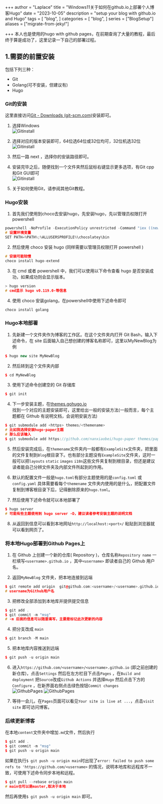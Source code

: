 +++
author = "Laplace" 
title = "Windows11关于如何在github.io上部署个人博客Hugo"
date = "2023-10-05"
description = "setup your blog with github.io and Hugo"
tags = [
    "blog",
]
categories = [
    "blog",
]
series = ["BlogSetup"]
aliases = ["migrate-from-jekyl"]

+++
本人也是使用的hugo with github pages，在前期查询了大量的教程，最后终于算是成功了，这里记录一下自己的部署过程。
<!--more-->

##  1.需要的前置安装

包括下列三种：

* Git
* Golang(可不安装，但建议有)
* Hugo

### Git的安装

这里直接访问[Git - Downloads (git-scm.com)](https://git-scm.com/downloads)安装即可。

1. 选择Windows<br>![Gitinstall](/images/Postimages/Hugo-WebSite-1.png)

2. 选择对应的版本安装即可，64位选64位或32位均可，32位机选32位<br>![Gitinstall](/images/Postimages/Hugo-WebSite-2.png)

3. 然后一路 next ，选择你的安装路径即可。

4. 安装完毕之后，随便找到一个文件夹然后鼠标右键显示更多选项，有Git cpp和Git GUI即可<br>![Gitinstall](/images/Postimages/Hugo-WebSite-3.png)

5. 关于如何使用Git，请参阅其他Git教程。

### Hugo安装

1. 首先我们使用到choco去安装hugo，先安装hugo，先以管理员权限打开powershell
```cpp
powershell -NoProfile -ExecutionPolicy unrestricted -Command "iex ((new-object net.webclient).DownloadString('https://chocolatey.org/install.ps1'))"
# 设置环境变量
SET PATH=%PATH%;%ALLUSERSPROFILE%\chocolatey\bin
```

2. 然后使用 choco 安装 hugo (同样需要以管理员权限打开 powershell )

```cpp
# 安装可能较慢
choco install hugo-extend
```

3. 在 cmd 或者 powershell 中，我们可以使用以下命令查看 hugo 是否安装成功，如果成功则会显示版本。

```cpp
> hugo version
# cmd显示 hugo v0.119.0-等信息
```

4. 使用 choco 安装golang，在powershell中使用下述命令即可

```cpp
choco install golang
```

### Hugo本地部署

1. 先新建一个文件夹作为博客的工作区。在这个文件夹内打开 Git Bash，输入下述命令，在 site 后面输入自己想创建的博客名称即可，这里以MyNewBlog为例

```cpp
$ hugo new site MyNewBlog
```

2. 然后转到这个文件夹内部

```cpp
$ cd MyNewBlog
```

3. 使用下述命令创建空的 Git 存储库

```cpp
$ git init
```

4. 下一步安装主题，在[themes.gohugo.io](https://themes.gohugo.io/)<br>找到一个对应的主题安装即可，这里给出一般的安装方法(一般而言，每个主题都在 Github 有说明文档，会说明安装方法)

```cpp
$ git submodule add <https> themes/<themename>
# 比如我选择安装hugo-paper主题
# 那么应该输入
$ git submodule add https://github.com/nanxiaobei/hugo-paper themes/paper
```

5. 然后安装完成后，在`themename`文件夹内一般都有`ExampleSite`文件夹，把里面的文件复制到`Blog`根目录下。也有部分主题没有`ExampleSite`文件夹，这时一般可以把`layouts` `static` `images` `i18n`这些文件夹复制到根目录，但还是建议读者能自己分辨文件夹及内部文件所起到的作用。

6. 默认的配置文件一般是`hugo.toml`有部分主题使用的是`config.toml` 或`config.yaml` 具体需要看每个`themename` 文件夹内使用的是什么，把配置文件复制到博客根目录下后，记得删除原来的`hugo.toml`。

7. 然后使用下述命令就可以本地部署了

```cpp
$ hugo server
# 可能有些主题使用到 hugo server -D，建议读者参考安装主题的说明文档 
```

8. 从返回到信息可以看到本地网址`http://localhost:<port>/` 粘贴到浏览器就可以看到网页了。

### 将本地Hugo部署到Github Pages上

1. 在 Github 上创建一个新的仓库( Repository )，仓库名称`Repository name` 一栏填写`<username>.github.io` ，其中`<username>` 即读者自己的 Github 用户名。

2. 返回`MyNewBlog` 文件夹，把本地连接到远端

```cpp
$ git remote add origin  git@github.com:<username>/<username>.github.io.git
# username为Github用户名
```

3. 把修改全部添加到本地库并提供提交信息

```cpp
$ git add .
$ git commit -m "msg"
# -m 后面的信息可以随意填写，主要是标记此次更新的内容
```

4. 把分支改成 `main` 

```cpp
$ git branch -M main
```

5. 把本地库内容推送到远端

```cpp
$ git push -u origin main
```

6. 进入`https://github.com/<username>/<username>.github.io` (即之前创建的新仓库)，点击`Settings` 然后在左方栏目下点击`Pages` ，在`Build and deployment` 把`Source`改成`Github Actions` 并选择`Hugo` 然后点击下方的`Configure` ，在新界面右侧点击绿色按钮`Commit changes`<br> ![GithubPages](/images/Postimages/Hugo-WebSite-4.png)
![GithubPages](/images/Postimages/Hugo-WebSite-5.png)<br>

7. 等待一会儿，在`Pages`页面可以看见`Your site is live at ...`，点击`visit site` 即可访问博客。

### 后续更新博客

在本地`content`文件夹中增加`.md`文件，然后执行

```cpp
$ git add .
$ git commit -m "msg"
$ git push -u origin main
```

如果在执行`$ git push -u origin main`时出现了`error: failed to push some refs to 'https://github.com/<username>` 的情况，说明本地库和远程库不一致，可使用下述命令同步本地和远程。

```cpp
$ git pull --rebase origin main
# main也可以是master,取决于本地
```
然后再使用`$ git push -u origin main` 即可。
